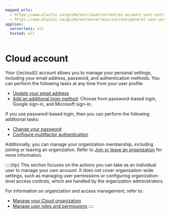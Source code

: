 ```yaml
---
mapped_urls:
  - https://www.elastic.co/guide/en/cloud/current/ec-account-user-settings.html
  - https://www.elastic.co/guide/en/serverless/current/general-user-profile.html
applies:
  serverless: all
  hosted: all
---
```


# Cloud account

Your {{ecloud}} account allows you to manage your personal settings, including your email address, password, and authentication methods. You can perform the following tasks at any time from your user profile:

* [Update your email address](/cloud-account/update-your-email-address.md)
* [Add an additional login method](/cloud-account/add-a-login-method.md): Choose from password-based login, Google sign-in, and Microsoft sign-in.

If you use password-based login, then you can perform the following additional tasks:

* [Change your password](/cloud-account/change-your-password.md)
* [Configure multifactor authentication](/cloud-account/multifactor-authentication.md)

Additionally, you can manage your organization membership, including joining or leaving an organization. Refer to [Join or leave an organization](/cloud-account/join-or-leave-an-organization.md) for more information.

::::{tip} 
This section focuses on the actions you can take as an individual user to manage your own account. It does not cover organization-wide settings, such as managing user permissions or configuring organization-level access controls, which are handled by the organization administrators.

For information on organization and access management, refer to:
- [Manage your Cloud organization](/deploy-manage/cloud-organization.md)
- [Manage user roles and permissions](/deploy-manage/users-roles/cloud-organization/user-roles.md)
::::
